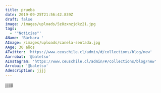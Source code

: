 ```yaml
---
title: prueba
date: 2019-09-25T21:56:42.839Z
draft: false
image: /images/uploads/5z8zxnzjdkz21.jpg
tags:
  - '"Noticias"'
AName: 'Bárbara '
AImage: /images/uploads/canela-sentada.jpg
AAge: 30 años
ATwitter: 'https://www.ceuschile.cl/admin/#/collections/blog/new'
Aarrobat: '@baletso'
AInstagram: 'https://www.ceuschile.cl/admin/#/collections/blog/new'
Arrobai: '@baletso'
Adescription: jjjj
---
```

jjjjjjj
